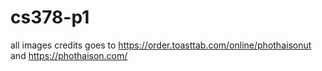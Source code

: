 # cs378-p1

all images credits goes to https://order.toasttab.com/online/phothaisonut and https://phothaison.com/